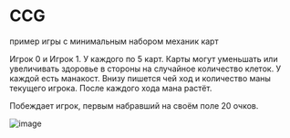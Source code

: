 # CCG
пример игры с минимальным набором механик карт

Игрок 0 и Игрок 1. У каждого по 5 карт. Карты могут уменьшать или увеличивать здоровье в стороны на случайное количество клеток. У каждой есть манакост.
Внизу пишется чей ход и количество маны текущего игрока. После каждого хода мана растёт. 

Побеждает игрок, первым набравший на своём поле 20 очков.

![image](https://github.com/user-attachments/assets/28c585d5-5200-426f-9076-60b6fbd00eaf)
